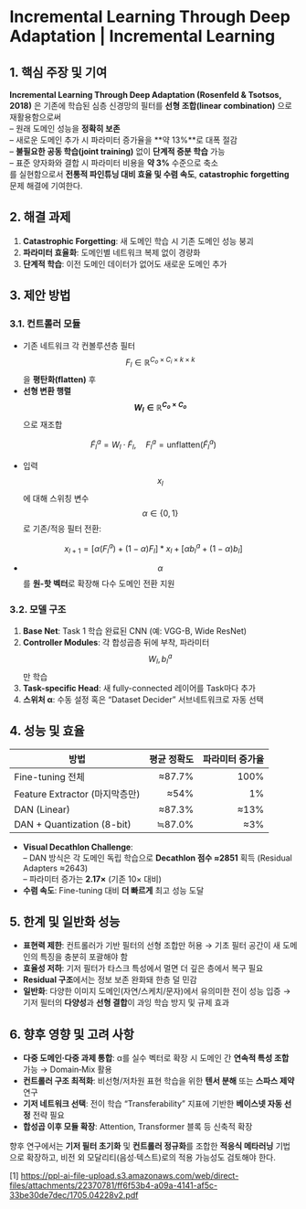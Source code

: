 # Incremental Learning Through Deep Adaptation | Incremental Learning

## 1. 핵심 주장 및 기여  
**Incremental Learning Through Deep Adaptation (Rosenfeld & Tsotsos, 2018)** 은 기존에 학습된 심층 신경망의 필터를 **선형 조합(linear combination)** 으로 재활용함으로써  
– 원래 도메인 성능을 **정확히 보존**  
– 새로운 도메인 추가 시 파라미터 증가율을 **약 13%**로 대폭 절감  
– **불필요한 공동 학습(joint training)** 없이 **단계적 증분 학습** 가능  
– 표준 양자화와 결합 시 파라미터 비용을 **약 3%** 수준으로 축소  
를 실현함으로서 **전통적 파인튜닝 대비 효율 및 수렴 속도**, **catastrophic forgetting** 문제 해결에 기여한다.

## 2. 해결 과제  
1. **Catastrophic Forgetting**: 새 도메인 학습 시 기존 도메인 성능 붕괴  
2. **파라미터 효율화**: 도메인별 네트워크 복제 없이 경량화  
3. **단계적 학습**: 이전 도메인 데이터가 없어도 새로운 도메인 추가  

## 3. 제안 방법  
### 3.1. 컨트롤러 모듈  
- 기존 네트워크 각 컨볼루션층 필터 $$F_l\in\mathbb{R}^{C_o\times C_i\times k\times k}$$ 을 **평탄화(flatten)** 후  
- **선형 변환 행렬 $$W_l\in\mathbb R^{C_o\times C_o}$$** 으로 재조합

$$
    \widetilde{F}^a_l = W_l\cdot\widetilde{F}_l,\quad
    F^a_l = \text{unflatten}(\widetilde{F}^a_l)
  $$
- 입력 $$x_l$$ 에 대해 스위칭 변수 $$\alpha\in\{0,1\}$$ 로 기존/적응 필터 전환:  

$$
    x_{l+1} = [\alpha(F^a_l)+(1-\alpha)F_l]\ast x_l + [\alpha b^a_l + (1-\alpha)b_l]
  $$
- $$\alpha$$ 를 **원-핫 벡터**로 확장해 다수 도메인 전환 지원  

### 3.2. 모델 구조  
1. **Base Net**: Task 1 학습 완료된 CNN (예: VGG-B, Wide ResNet)  
2. **Controller Modules**: 각 합성곱층 뒤에 부착, 파라미터 $$W_l,b^a_l$$ 만 학습  
3. **Task-specific Head**: 새 fully-connected 레이어를 Task마다 추가  
4. **스위처 α**: 수동 설정 혹은 “Dataset Decider” 서브네트워크로 자동 선택  

## 4. 성능 및 효율  
|방법|평균 정확도|파라미터 증가율|
|---|---:|---:|
|Fine-tuning 전체|≈87.7%|100%|
|Feature Extractor (마지막층만)|≈54%|1%|
|DAN (Linear)|≈87.3%|≈13%|
|DAN + Quantization (8-bit)|≒87.0%|≈3%|

- **Visual Decathlon Challenge**:  
  – DAN 방식은 각 도메인 독립 학습으로 **Decathlon 점수 ≈2851** 획득 (Residual Adapters ≈2643)  
  – 파라미터 증가는 **2.17×** (기존 10× 대비)  
- **수렴 속도**: Fine-tuning 대비 **더 빠르게** 최고 성능 도달  

## 5. 한계 및 일반화 성능  
- **표현력 제한**: 컨트롤러가 기반 필터의 선형 조합만 허용 → 기초 필터 공간이 새 도메인의 특징을 충분히 포괄해야 함  
- **효율성 저하**: 기저 필터가 타스크 특성에서 멀면 더 깊은 층에서 복구 필요  
- **Residual 구조**에서는 정보 보존 완화돼 한층 덜 민감  
- **일반화**: 다양한 이미지 도메인(자연/스케치/문자)에서 유의미한 전이 성능 입증 → 기저 필터의 **다양성**과 **선형 결합**이 과잉 학습 방지 및 규제 효과  

## 6. 향후 영향 및 고려 사항  
- **다중 도메인·다중 과제 통합**: α를 실수 벡터로 확장 시 도메인 간 **연속적 특성 조합** 가능 → Domain‐Mix 활용  
- **컨트롤러 구조 최적화**: 비선형/저차원 표현 학습을 위한 **텐서 분해** 또는 **스파스 제약** 연구  
- **기저 네트워크 선택**: 전이 학습 “Transferability” 지표에 기반한 **베이스넷 자동 선정** 전략 필요  
- **합성곱 이후 모듈 확장**: Attention, Transformer 블록 등 신축적 확장  

향후 연구에서는 **기저 필터 초기화** 및 **컨트롤러 정규화**를 조합한 **적응식 메타러닝** 기법으로 확장하고, 비전 외 모달리티(음성·텍스트)로의 적용 가능성도 검토해야 한다.

[1] https://ppl-ai-file-upload.s3.amazonaws.com/web/direct-files/attachments/22370781/ff6f53b4-a09a-4141-af5c-33be30de7dec/1705.04228v2.pdf
